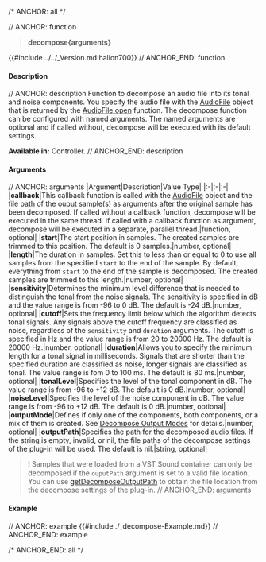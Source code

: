 /* ANCHOR: all */

// ANCHOR: function
>**decompose{arguments}**

{{#include ../../_Version.md:halion700}}
// ANCHOR_END: function

#### Description

// ANCHOR: description
Function to decompose an audio file into its tonal and noise components. You specify the audio file with the [AudioFile](./Audio-File.md) object that is returned by the [AudioFile.open](./AudioFileopen.md) function. The decompose function can be configured with named arguments. The named arguments are optional and if called without, decompose will be executed with its default settings.

**Available in:** Controller.
// ANCHOR_END: description

#### Arguments

// ANCHOR: arguments
|Argument|Description|Value Type|
|:-|:-|:-|
|**callback**|This callback function is called with the [AudioFile](./Audio-File.md) object and the file path of the ouput sample(s) as arguments after the original sample has been decomposed. If called without a callback function, decompose will be executed in the same thread. If called with a callback function as argument, decompose will be executed in a separate, parallel thread.|function, optional|
|**start**|The start position in samples. The created samples are trimmed to this position. The default is 0 samples.|number, optional|
|**length**|The duration in samples. Set this to less than or equal to 0 to use all samples from the specified ``start`` to the end of the sample. By default, everything from ``start`` to the end of the sample is decomposed. The created samples are trimmed to this length.|number, optional|
|**sensitivity**|Determines the minimum level difference that is needed to distinguish the tonal from the noise signals. The sensitivity is specified in dB and the value range is from -96 to 0 dB. The default is -24 dB.|number, optional|
|**cutoff**|Sets the frequency limit below which the algorithm detects tonal signals. Any signals above the cutoff frequency are classified as noise, regardless of the ``sensitivity`` and ``duration`` arguments. The cutoff is specified in Hz and the value range is from 20 to 20000 Hz. The default is 20000 Hz.|number, optional|
|**duration**|Allows you to specify the minimum length for a tonal signal in milliseconds. Signals that are shorter than the specified duration are classified as noise, longer signals are classified as tonal. The value range is fom 0 to 100 ms. The default is 80 ms.|number, optional|
|**tonalLevel**|Specifies the level of the tonal component in dB. The value range is from -96 to +12 dB. The default is 0 dB.|number, optional|
|**noiseLevel**|Specifies the level of the noise component in dB. The value range is from -96 to +12 dB. The default is 0 dB.|number, optional|
|**outputMode**|Defines if only one of the components, both components, or a mix of them is created. See [Decompose Output Modes](./Decompose-Output-Modes.md) for details.|number, optional|
|**outputPath**|Specifies the path for the decomposed audio files. If the string is empty, invalid, or nil, the file paths of the decompose settings of the plug-in will be used. The default is nil.|string, optional|

>&#10069; Samples that were loaded from a VST Sound container can only be decomposed if the ``ouputPath`` argument is set to a valid file location. You can use [getDecomposeOutputPath](./getDecomposeOutputPath.md) to obtain the file location from the decompose settings of the plug-in.
// ANCHOR_END: arguments

#### Example

// ANCHOR: example
{{#include ./_decompose-Example.md}}
// ANCHOR_END: example

/* ANCHOR_END: all */